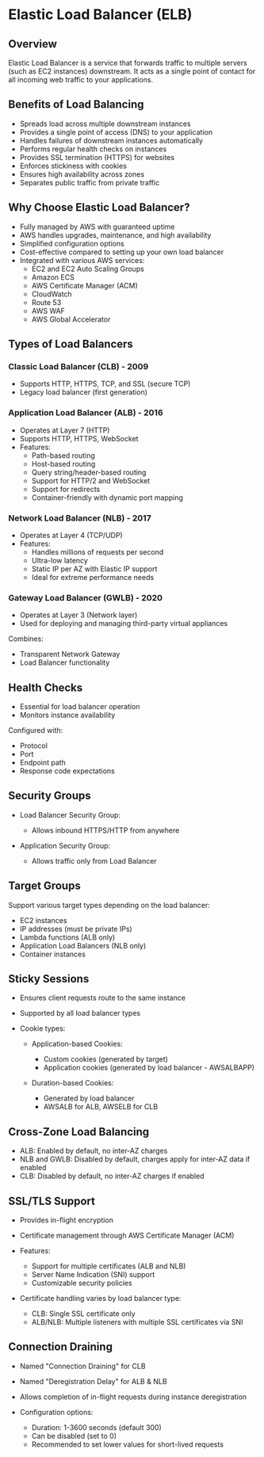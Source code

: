 # Elastic Load Balancer (ELB)

## Overview
Elastic Load Balancer is a service that forwards traffic to multiple servers (such as EC2 instances) downstream. It acts as a single point of contact for all incoming web traffic to your applications.

## Benefits of Load Balancing

* Spreads load across multiple downstream instances
* Provides a single point of access (DNS) to your application
* Handles failures of downstream instances automatically
* Performs regular health checks on instances
* Provides SSL termination (HTTPS) for websites
* Enforces stickiness with cookies
* Ensures high availability across zones
* Separates public traffic from private traffic

## Why Choose Elastic Load Balancer?

* Fully managed by AWS with guaranteed uptime
* AWS handles upgrades, maintenance, and high availability
* Simplified configuration options
* Cost-effective compared to setting up your own load balancer
* Integrated with various AWS services:
  * EC2 and EC2 Auto Scaling Groups
  * Amazon ECS
  * AWS Certificate Manager (ACM)
  * CloudWatch
  * Route 53
  * AWS WAF
  * AWS Global Accelerator

## Types of Load Balancers

### Classic Load Balancer (CLB) - 2009
* Supports HTTP, HTTPS, TCP, and SSL (secure TCP)
* Legacy load balancer (first generation)

### Application Load Balancer (ALB) - 2016
* Operates at Layer 7 (HTTP)
* Supports HTTP, HTTPS, WebSocket
* Features:
  * Path-based routing
  * Host-based routing
  * Query string/header-based routing
  * Support for HTTP/2 and WebSocket
  * Support for redirects
  * Container-friendly with dynamic port mapping

### Network Load Balancer (NLB) - 2017
* Operates at Layer 4 (TCP/UDP)
* Features:
  * Handles millions of requests per second
  * Ultra-low latency
  * Static IP per AZ with Elastic IP support
  * Ideal for extreme performance needs

### Gateway Load Balancer (GWLB) - 2020
* Operates at Layer 3 (Network layer)
* Used for deploying and managing third-party virtual appliances

Combines:

  * Transparent Network Gateway
  * Load Balancer functionality

## Health Checks
* Essential for load balancer operation
* Monitors instance availability

Configured with:

  * Protocol
  * Port
  * Endpoint path
  * Response code expectations

## Security Groups
* Load Balancer Security Group:
  
  - Allows inbound HTTPS/HTTP from anywhere
  
* Application Security Group:
  
  - Allows traffic only from Load Balancer

## Target Groups
Support various target types depending on the load balancer:

  * EC2 instances
  * IP addresses (must be private IPs)
  * Lambda functions (ALB only)
  * Application Load Balancers (NLB only)
  * Container instances

## Sticky Sessions
* Ensures client requests route to the same instance
* Supported by all load balancer types
* Cookie types:

  * Application-based Cookies:

    * Custom cookies (generated by target)
    * Application cookies (generated by load balancer - AWSALBAPP)

  * Duration-based Cookies:

    * Generated by load balancer
    * AWSALB for ALB, AWSELB for CLB

## Cross-Zone Load Balancing
* ALB: Enabled by default, no inter-AZ charges
* NLB and GWLB: Disabled by default, charges apply for inter-AZ data if enabled
* CLB: Disabled by default, no inter-AZ charges if enabled

## SSL/TLS Support
* Provides in-flight encryption
* Certificate management through AWS Certificate Manager (ACM)
* Features:

  * Support for multiple certificates (ALB and NLB)
  * Server Name Indication (SNI) support
  * Customizable security policies

* Certificate handling varies by load balancer type:

  * CLB: Single SSL certificate only
  * ALB/NLB: Multiple listeners with multiple SSL certificates via SNI

## Connection Draining
* Named "Connection Draining" for CLB
* Named "Deregistration Delay" for ALB & NLB
* Allows completion of in-flight requests during instance deregistration
* Configuration options:

  * Duration: 1-3600 seconds (default 300)
  * Can be disabled (set to 0)
  * Recommended to set lower values for short-lived requests
